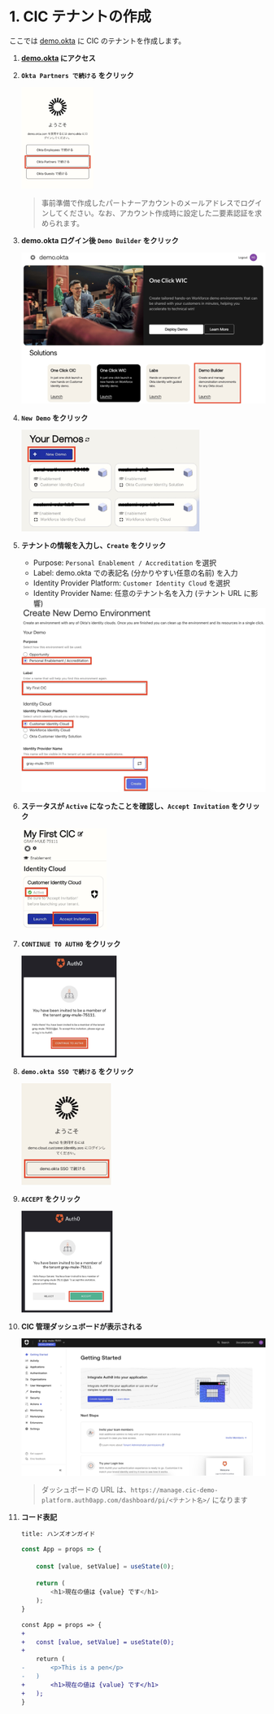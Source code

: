 # 1. CIC テナントの作成

ここでは [demo.okta](https://demo.okta.com) に CIC のテナントを作成します。

1. **[demo.okta](https://demo.okta.com) にアクセス**

1. **`Okta Partners で続ける` をクリック**

    <img src="../pics/cic-handson-1-1.jpg?raw=true" style="max-height: 200px;" />

    > 事前準備で作成したパートナーアカウントのメールアドレスでログインしてください。なお、アカウント作成時に設定した二要素認証を求められます。

1. **demo.okta ログイン後 `Demo Builder` をクリック**

    <img src="../pics/cic-handson-1-2.jpg?raw=true" style="max-height: 400px;" />

1. **`New Demo` をクリック**

    <img src="../pics/cic-handson-1-3.jpg?raw=true" style="max-height: 200px;" />

1. **テナントの情報を入力し、`Create` をクリック**

    * Purpose: `Personal Enablement / Accreditation` を選択
    * Label: demo.okta での表記名 (分かりやすい任意の名前) を入力
    * Identity Provider Platform: `Customer Identity Cloud` を選択
    * Identity Provider Name: 任意のテナント名を入力 (テナント URL に影響)

    <img src="../pics/cic-handson-1-4.jpg?raw=true" style="max-height: 400px;" />

1. **ステータスが `Active` になったことを確認し、`Accept Invitation` をクリック**

    <img src="../pics/cic-handson-1-5.jpg?raw=true" style="max-height: 200px;" />

1. **`CONTINUE TO AUTH0` をクリック**

    <img src="../pics/cic-handson-1-6.jpg?raw=true" style="max-height: 200px;" />

1. **`demo.okta SSO で続ける` をクリック**
   
    <img src="../pics/cic-handson-1-7.jpg?raw=true" style="max-height: 200px;" />

1. **`ACCEPT` をクリック**

    <img src="../pics/cic-handson-1-8.jpg?raw=true" style="max-height: 200px;" />

1. **CIC 管理ダッシュボードが表示される**

    <img src="../pics/cic-handson-1-9.jpg?raw=true" style="max-height: 400px;" />

    > ダッシュボードの URL は、`https://manage.cic-demo-platform.auth0app.com/dashboard/pi/<テナント名>/` になります

1. **コード表記**

    ```
    title: ハンズオンガイド
    ```

    ```javascript
    const App = props => {

        const [value, setValue] = useState(0);

        return (
            <h1>現在の値は {value} です</h1>
        );
    }
    ```

    ```diff
    const App = props => {
    +
    +   const [value, setValue] = useState(0);
    +
        return (
    -       <p>This is a pen</p>
    -   )
    +       <h1>現在の値は {value} です</h1>
    +   );
    }
    ```
